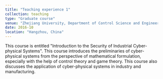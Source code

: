 ```yaml
---
title: "Teaching experience 1"
collection: teaching
type: "Graduate course"
venue: "Zhejiang University, Department of Control Science and Engineering"
date: 2016-10
location: "Hangzhou, China"
---
```


This course is entitled "Introduction to the Security of Industrial Cyber-physical Systems". This course introduces the preliminaries of cyber-physical systems from the perspective of mathematical formulation, especially with the help of control theory and game theory. This course also discusses the application of cyber-physical systems in industry and manufacturing.
